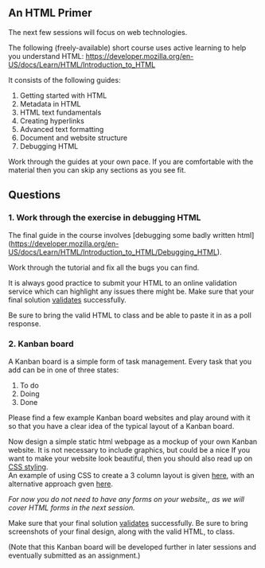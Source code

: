 ## An HTML Primer

The next few sessions will focus on web technologies.

The following (freely-available) short course uses active learning to help you
understand HTML:
https://developer.mozilla.org/en-US/docs/Learn/HTML/Introduction_to_HTML

It consists of the following guides:
1. Getting started with HTML
2. Metadata in HTML
3. HTML text fundamentals
4. Creating hyperlinks
5. Advanced text formatting
6. Document and website structure
7. Debugging HTML

Work through the guides at your own pace.  If you are comfortable with the
material then you can skip any sections as you see fit.

## Questions

### 1. Work through the exercise in debugging HTML
The final guide in the course involves [debugging some badly written html]
(https://developer.mozilla.org/en-US/docs/Learn/HTML/Introduction_to_HTML/Debugging_HTML).

Work through the tutorial and fix all the bugs you can find.

It is always good practice to submit your HTML to an online validation service
which can highlight any issues there might be.  Make sure that your final
solution [validates](https://validator.w3.org/) successfully.

Be sure to bring the valid HTML to class and be able to paste it in as a poll
response.

### 2. Kanban board

A Kanban board is a simple form of task management.  Every task that you add
can be in one of three states:

1. To do
2. Doing
3. Done

Please find a few example Kanban board websites and play around with it so that
you have a clear idea of the typical layout of a Kanban board.

Now design a simple static html webpage as a mockup of your own Kanban website.
It is not necessary to include graphics, but could be a nice
If you want to make your website look beautiful, then you should also read up on
[CSS styling](https://developer.mozilla.org/en-US/docs/Learn/CSS/Introduction_to_CSS).  
An example of using CSS to create a 3 column layout is given
[here](https://www.w3schools.com/howto/howto_css_three_columns.asp),
with an alternative approach gven [here](https://www.w3schools.com/css/css3_multiple_columns.asp).

*For now you do not need to have any forms on your website,, as we will cover
HTML forms in the next session.*

Make sure that your final solution [validates](https://validator.w3.org/)
successfully. Be sure to bring screenshots of your final design, along with the
valid HTML, to class.

(Note that this Kanban board will be developed further in later sessions and
eventually submitted as an assignment.)
